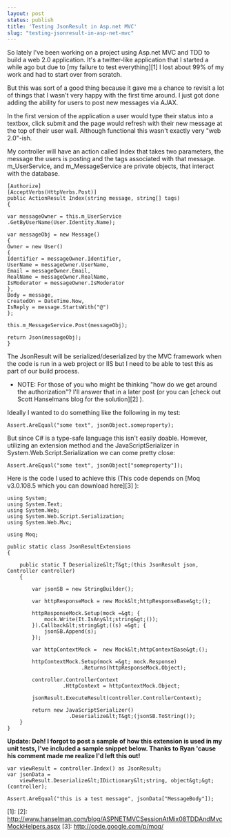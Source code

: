 ```yaml
---
layout: post
status: publish
title: 'Testing JsonResult in Asp.net MVC'
slug: "testing-jsonresult-in-asp-net-mvc"
---
```

So lately I've been working on a project using Asp.net MVC and TDD to build a web 2.0 application. It's a twitter-like application that I started a while ago but due to [my failure to test everything][1]  I lost about 99% of my work and had to start over from scratch.

But this was sort of a good thing because it gave me a chance to revisit a lot of things that I wasn't very happy with the first time around. I just got done adding the ability for users to post new messages via AJAX.

In the first version of the application a user would type their status into a textbox, click submit and the page would refresh with their new message at the top of their user wall. Although functional this wasn't exactly very "web 2.0"-ish.

My controller will have an action called Index that takes two parameters, the message the users is posting and the tags associated with that message. m_UserService, and m_MessageService are private objects, that interact with the database.
    
    [Authorize]
    [AcceptVerbs(HttpVerbs.Post)]
    public ActionResult Index(string message, string[] tags)
    {
    
    var messageOwner = this.m_UserService
    .GetByUserName(User.Identity.Name);
    
    var messageObj = new Message()
    {
    Owner = new User()
    {
    Identifier = messageOwner.Identifier,
    UserName = messageOwner.UserName,
    Email = messageOwner.Email,
    RealName = messageOwner.RealName,
    IsModerator = messageOwner.IsModerator
    },
    Body = message,
    CreatedOn = DateTime.Now,
    IsReply = message.StartsWith("@")
    };
    
    this.m_MessageService.Post(messageObj);
    
    return Json(messageObj);
    }

The JsonResult will be serialized/deserialized by the MVC framework when the code is run in a web project or IIS but I need to be able to test this as part of our build process.

* NOTE: For those of you who might be thinking "how do we get around the authorization"? I'll answer that in a later post (or you can [check out Scott Hanselmans blog for the solution][2] ).

Ideally I wanted to do something like the following in my test:
   
    Assert.AreEqual("some text", jsonObject.someproperty);

But since C# is a type-safe language this isn't easily doable. However, utilizing an extension method and the JavaScriptSerializer in System.Web.Script.Serialization we can come pretty close:
    
    Assert.AreEqual("some text", jsonObject["someproperty"]);

Here is the code I used to achieve this (This code depends on [Moq v3.0.108.5 which you can download here][3] ):
   
    using System;
    using System.Text;
    using System.Web;
    using System.Web.Script.Serialization;
    using System.Web.Mvc;
    
    using Moq;
    
    public static class JsonResultExtensions
    {
    
        public static T Deserialize&lt;T&gt;(this JsonResult json, Controller controller)
        {
            
            var jsonSB = new StringBuilder();
            
            var httpResponseMock = new Mock&lt;httpResponseBase&gt;();
            
            httpResponseMock.Setup(mock =&gt; {
                mock.Write(It.IsAny&lt;string&gt;());
            }).Callback&lt;string&gt;((s) =&gt; {
                jsonSB.Append(s);
            });
            
            var httpContextMock =  new Mock&lt;httpContextBase&gt;();
            
            httpContextMock.Setup(mock =&gt; mock.Response)
                            .Returns(httpResponseMock.Object);
            
            controller.ControllerContext
                      .HttpContext = httpContextMock.Object;
            
            jsonResult.ExecuteResult(controller.ControllerContext);
            
            return new JavaScriptSerializer()
                        .Deserialize&lt;T&gt;(jsonSB.ToString());
        }
    }

**Update: Doh! I forgot to post a sample of how this extension is used in my unit tests, I've included a sample snippet below. Thanks to Ryan 'cause his comment made me realize I'd left this out!**
    
    var viewResult = controller.Index() as JsonResult;
    var jsonData =
        viewResult.Deserialize&lt;IDictionary&lt;string, object&gt;&gt;(controller);
    
    Assert.AreEqual("this is a test message", jsonData["MessageBody"]);    

  [1]: 
  [2]: http://www.hanselman.com/blog/ASPNETMVCSessionAtMix08TDDAndMvcMockHelpers.aspx
  [3]: http://code.google.com/p/moq/
